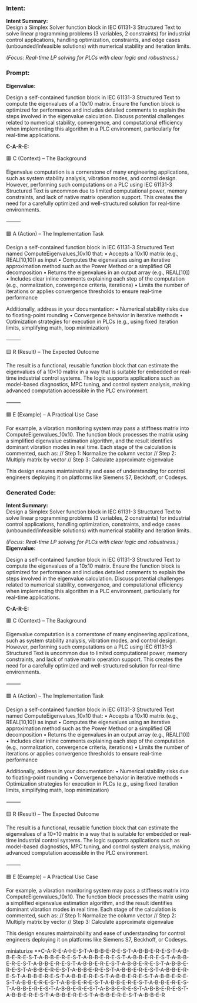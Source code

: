 ### Intent:
**Intent Summary:**  
Design a Simplex Solver function block in IEC 61131-3 Structured Text to solve linear programming problems (3 variables, 2 constraints) for industrial control applications, handling optimization, constraints, and edge cases (unbounded/infeasible solutions) with numerical stability and iteration limits.  

*(Focus: Real-time LP solving for PLCs with clear logic and robustness.)*

### Prompt:
**Eigenvalue:**

Design a self-contained function block in IEC 61131-3 Structured Text to compute the eigenvalues of a 10x10 matrix. Ensure the function block is optimized for performance and includes detailed comments to explain the steps involved in the eigenvalue calculation. Discuss potential challenges related to numerical stability, convergence, and computational efficiency when implementing this algorithm in a PLC environment, particularly for real-time applications.

**C-A-R-E:**

🟥 C (Context) – The Background

Eigenvalue computation is a cornerstone of many engineering applications, such as system stability analysis, vibration modes, and control design. However, performing such computations on a PLC using IEC 61131-3 Structured Text is uncommon due to limited computational power, memory constraints, and lack of native matrix operation support. This creates the need for a carefully optimized and well-structured solution for real-time environments.

⸻

🟩 A (Action) – The Implementation Task

Design a self-contained function block in IEC 61131-3 Structured Text named ComputeEigenvalues_10x10 that:
	•	Accepts a 10x10 matrix (e.g., REAL[10,10]) as input
	•	Computes the eigenvalues using an iterative approximation method such as the Power Method or a simplified QR decomposition
	•	Returns the eigenvalues in an output array (e.g., REAL[10])
	•	Includes clear inline comments explaining each step of the computation (e.g., normalization, convergence criteria, iterations)
	•	Limits the number of iterations or applies convergence thresholds to ensure real-time performance

Additionally, address in your documentation:
	•	Numerical stability risks due to floating-point rounding
	•	Convergence behavior in iterative methods
	•	Optimization strategies for execution in PLCs (e.g., using fixed iteration limits, simplifying math, loop minimization)

⸻

🟨 R (Result) – The Expected Outcome

The result is a functional, reusable function block that can estimate the eigenvalues of a 10×10 matrix in a way that is suitable for embedded or real-time industrial control systems. The logic supports applications such as model-based diagnostics, MPC tuning, and control system analysis, making advanced computation accessible in the PLC environment.

⸻

🟦 E (Example) – A Practical Use Case

For example, a vibration monitoring system may pass a stiffness matrix into ComputeEigenvalues_10x10. The function block processes the matrix using a simplified eigenvalue estimation algorithm, and the result identifies dominant vibration modes in real time. Each stage of the calculation is commented, such as:
// Step 1: Normalize the column vector
// Step 2: Multiply matrix by vector
// Step 3: Calculate approximate eigenvalue

This design ensures maintainability and ease of understanding for control engineers deploying it on platforms like Siemens S7, Beckhoff, or Codesys.

### Generated Code:
**Intent Summary:**  
Design a Simplex Solver function block in IEC 61131-3 Structured Text to solve linear programming problems (3 variables, 2 constraints) for industrial control applications, handling optimization, constraints, and edge cases (unbounded/infeasible solutions) with numerical stability and iteration limits.  

*(Focus: Real-time LP solving for PLCs with clear logic and robustness.)*
**Eigenvalue:**

Design a self-contained function block in IEC 61131-3 Structured Text to compute the eigenvalues of a 10x10 matrix. Ensure the function block is optimized for performance and includes detailed comments to explain the steps involved in the eigenvalue calculation. Discuss potential challenges related to numerical stability, convergence, and computational efficiency when implementing this algorithm in a PLC environment, particularly for real-time applications.

**C-A-R-E:**

🟥 C (Context) – The Background

Eigenvalue computation is a cornerstone of many engineering applications, such as system stability analysis, vibration modes, and control design. However, performing such computations on a PLC using IEC 61131-3 Structured Text is uncommon due to limited computational power, memory constraints, and lack of native matrix operation support. This creates the need for a carefully optimized and well-structured solution for real-time environments.

⸻

🟩 A (Action) – The Implementation Task

Design a self-contained function block in IEC 61131-3 Structured Text named ComputeEigenvalues_10x10 that:
	•	Accepts a 10x10 matrix (e.g., REAL[10,10]) as input
	•	Computes the eigenvalues using an iterative approximation method such as the Power Method or a simplified QR decomposition
	•	Returns the eigenvalues in an output array (e.g., REAL[10])
	•	Includes clear inline comments explaining each step of the computation (e.g., normalization, convergence criteria, iterations)
	•	Limits the number of iterations or applies convergence thresholds to ensure real-time performance

Additionally, address in your documentation:
	•	Numerical stability risks due to floating-point rounding
	•	Convergence behavior in iterative methods
	•	Optimization strategies for execution in PLCs (e.g., using fixed iteration limits, simplifying math, loop minimization)

⸻

🟨 R (Result) – The Expected Outcome

The result is a functional, reusable function block that can estimate the eigenvalues of a 10×10 matrix in a way that is suitable for embedded or real-time industrial control systems. The logic supports applications such as model-based diagnostics, MPC tuning, and control system analysis, making advanced computation accessible in the PLC environment.

⸻

🟦 E (Example) – A Practical Use Case

For example, a vibration monitoring system may pass a stiffness matrix into ComputeEigenvalues_10x10. The function block processes the matrix using a simplified eigenvalue estimation algorithm, and the result identifies dominant vibration modes in real time. Each stage of the calculation is commented, such as:
// Step 1: Normalize the column vector
// Step 2: Multiply matrix by vector
// Step 3: Calculate approximate eigenvalue

This design ensures maintainability and ease of understanding for control engineers deploying it on platforms like Siemens S7, Beckhoff, or Codesys.

 miniaturize
**C-A-R-E-A-I-E-S-T-A-B-B-E-R-E-S-T-A-B-B-E-R-E-S-T-A-B-B-E-R-E-S-T-A-B-B-E-R-E-S-T-A-B-B-E-R-E-S-T-A-B-B-E-R-E-S-T-A-B-B-E-R-E-S-T-A-B-B-E-R-E-S-T-A-B-B-E-R-E-S-T-A-B-B-E-R-E-S-T-A-B-B-E-R-E-S-T-A-B-B-E-R-E-S-T-A-B-B-E-R-E-S-T-A-B-B-E-R-E-S-T-A-B-B-E-R-E-S-T-A-B-B-E-R-E-S-T-A-B-B-E-R-E-S-T-A-B-B-E-R-E-S-T-A-B-B-E-R-E-S-T-A-B-B-E-R-E-S-T-A-B-B-E-R-E-S-T-A-B-B-E-R-E-S-T-A-B-B-E-R-E-S-T-A-B-B-E-R-E-S-T-A-B-B-E-R-E-S-T-A-B-B-E-R-E-S-T-A-B-B-E-R-E-S-T-A-B-B-E-R-E-S-T-A-B-B-E-R-E-S-T-A-B-B-E-R-E-S-T-A-B-B-E-R
